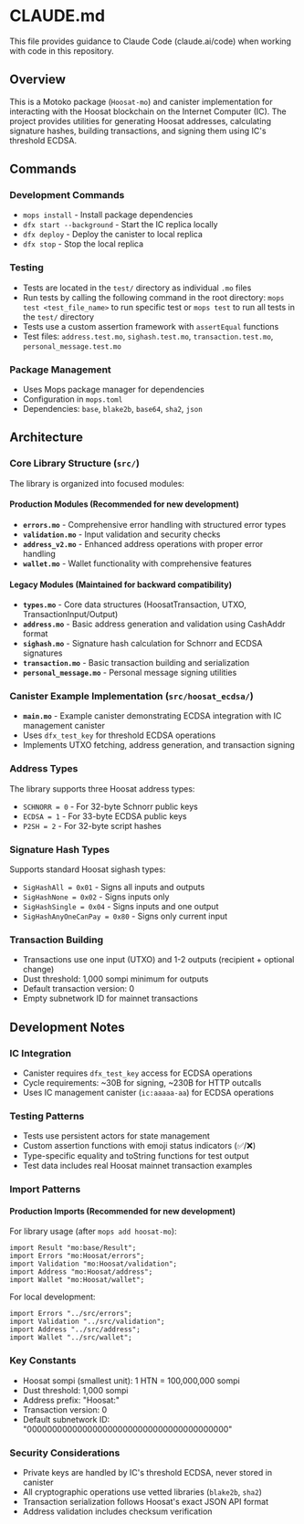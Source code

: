 # CLAUDE.md

This file provides guidance to Claude Code (claude.ai/code) when working with code in this repository.

## Overview

This is a Motoko package (`Hoosat-mo`) and canister implementation for interacting with the Hoosat blockchain on the Internet Computer (IC). The project provides utilities for generating Hoosat addresses, calculating signature hashes, building transactions, and signing them using IC's threshold ECDSA.

## Commands

### Development Commands

- `mops install` - Install package dependencies
- `dfx start --background` - Start the IC replica locally
- `dfx deploy` - Deploy the canister to local replica
- `dfx stop` - Stop the local replica

### Testing

- Tests are located in the `test/` directory as individual `.mo` files
- Run tests by calling the following command in the root directory: `mops test <test_file_name>` to run specific test or `mops test` to run all tests in the `test/` directory
- Tests use a custom assertion framework with `assertEqual` functions
- Test files: `address.test.mo`, `sighash.test.mo`, `transaction.test.mo`, `personal_message.test.mo`

### Package Management

- Uses Mops package manager for dependencies
- Configuration in `mops.toml`
- Dependencies: `base`, `blake2b`, `base64`, `sha2`, `json`

## Architecture

### Core Library Structure (`src/`)

The library is organized into focused modules:

#### Production Modules (Recommended for new development)

- **`errors.mo`** - Comprehensive error handling with structured error types
- **`validation.mo`** - Input validation and security checks
- **`address_v2.mo`** - Enhanced address operations with proper error handling
- **`wallet.mo`** - Wallet functionality with comprehensive features

#### Legacy Modules (Maintained for backward compatibility)

- **`types.mo`** - Core data structures (HoosatTransaction, UTXO, TransactionInput/Output)
- **`address.mo`** - Basic address generation and validation using CashAddr format
- **`sighash.mo`** - Signature hash calculation for Schnorr and ECDSA signatures
- **`transaction.mo`** - Basic transaction building and serialization
- **`personal_message.mo`** - Personal message signing utilities

### Canister Example Implementation (`src/hoosat_ecdsa/`)

- **`main.mo`** - Example canister demonstrating ECDSA integration with IC management canister
- Uses `dfx_test_key` for threshold ECDSA operations
- Implements UTXO fetching, address generation, and transaction signing

### Address Types

The library supports three Hoosat address types:

- `SCHNORR = 0` - For 32-byte Schnorr public keys
- `ECDSA = 1` - For 33-byte ECDSA public keys
- `P2SH = 2` - For 32-byte script hashes

### Signature Hash Types

Supports standard Hoosat sighash types:

- `SigHashAll = 0x01` - Signs all inputs and outputs
- `SigHashNone = 0x02` - Signs inputs only
- `SigHashSingle = 0x04` - Signs inputs and one output
- `SigHashAnyOneCanPay = 0x80` - Signs only current input

### Transaction Building

- Transactions use one input (UTXO) and 1-2 outputs (recipient + optional change)
- Dust threshold: 1,000 sompi minimum for outputs
- Default transaction version: 0
- Empty subnetwork ID for mainnet transactions

## Development Notes

### IC Integration

- Canister requires `dfx_test_key` access for ECDSA operations
- Cycle requirements: ~30B for signing, ~230B for HTTP outcalls
- Uses IC management canister (`ic:aaaaa-aa`) for ECDSA operations

### Testing Patterns

- Tests use persistent actors for state management
- Custom assertion functions with emoji status indicators (✅/❌)
- Type-specific equality and toString functions for test output
- Test data includes real Hoosat mainnet transaction examples

### Import Patterns

#### Production Imports (Recommended for new development)

For library usage (after `mops add hoosat-mo`):

```motoko
import Result "mo:base/Result";
import Errors "mo:Hoosat/errors";
import Validation "mo:Hoosat/validation";
import Address "mo:Hoosat/address";
import Wallet "mo:Hoosat/wallet";
```

For local development:

```motoko
import Errors "../src/errors";
import Validation "../src/validation";
import Address "../src/address";
import Wallet "../src/wallet";
```

### Key Constants

- Hoosat sompi (smallest unit): 1 HTN = 100,000,000 sompi
- Dust threshold: 1,000 sompi
- Address prefix: "Hoosat:"
- Transaction version: 0
- Default subnetwork ID: "0000000000000000000000000000000000000000"

### Security Considerations

- Private keys are handled by IC's threshold ECDSA, never stored in canister
- All cryptographic operations use vetted libraries (`blake2b`, `sha2`)
- Transaction serialization follows Hoosat's exact JSON API format
- Address validation includes checksum verification
